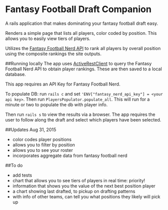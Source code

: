 # Fantasy Football Draft Companion

A rails application that makes dominating your fantasy football draft easy.

Renders a simple page that lists all players, color coded by position. This allows you to easily view tiers of players.

Utilizes the [Fantasy Football Nerd API](http://www.fantasyfootballnerd.com/) to rank all players by overall position using the composite rankings the site outputs. 


##Running locally
The app uses [ActiveRestClient](https://github.com/whichdigital/active-rest-client) to query the Fantasy Football Nerd API to obtain player rankings. These are then saved to a local database.

This app requires an API Key for Fantasy Football Nerd.

To populate DB: run `rails c` and set `'ENV["fantasy_nerd_api_key"] = <your api key>`. Then run `PlayersPopulator.populate_all`. This will run for a minute or two to populate the db with player info.

Then run `rails s` to view the results via a browser. The app requires the user to follow along the draft and select which players have been selected.


##Updates
Aug 31, 2015
- color codes player positions
- allows you to filter by position
- allows you to see your roster
- incorporates aggregate data from fantasy football nerd 

##To do
- add tests
- chart that allows you to see tiers of players in real time: priority!
- information that shows you the value of the next best position player
- a chart showing last drafted, to pickup on drafting patterns
- with info of other teams, can tell you what positions they likely will pick up
